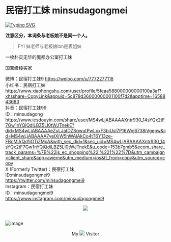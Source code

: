 # 民宿打工妹 minsudagongmei
[![Typing SVG](https://readme-typing-svg.herokuapp.com/?lines=Hola+minsudagongmei;sa+rang+hae+yo)](https://git.io/typing-svg)

**注意区分，本词条与老板娘不是同一个人。**<br>

> FYI 妹老师与老板娘lbn是表姐妹

一枚朴实无华的魔都办公室打工妹<br>

国宝级绫买家

微博：民宿打工妹9 https://weibo.com/u/7772277118<br>
小红书：民宿打工妹 https://www.xiaohongshu.com/user/profile/5feaa588000000000100a3af?xhsshare=CopyLink&appuid=5c878d36000000001100f7d2&apptime=1658843683<br>
抖音：民宿打工妹99<br>
ID：minsudagong<br>
https://www.iesdouyin.com/share/user/MS4wLjABAAAAXntr930_14sYQx2tF7Gw1nYQjQdiLBZ5LI0tWJTnekE?did=MS4wLjABAAAAeZuLJatDZSqwutPwLxxF3biUsI7P16Wnj6738iVgepw&iid=MS4wLjABAAAA7yeIXjW5hWAlAkCo4tT6Y13ze-FBcMJrQd1iOTiZMxA&with_sec_did=1&sec_uid=MS4wLjABAAAAXntr930_14sYQx2tF7Gw1nYQjQdiLBZ5LI0tWJTnekE&u_code=153b7gmb5&ecom_share_track_params=%7B%22is_ec_shopping%22:%221%22%7D&utm_campaign=client_share&app=aweme&utm_medium=ios&tt_from=copy&utm_source=copy<br>
X (Formerly Twitter)：民宿打工妹<br>
ID:minsudagongmei9<br>
https://twitter.com/minsudagongmei9<br>
Instagram：民宿打工妹<br>
ID：minsudagongmei9<br>
https://www.instagram.com/minsudagongmei9<br>
<!-- 绝世无双的老师 -->
<div align="center" ><img order-radius="100px" src="https://img1.imgtp.com/2022/08/01/l4NbEZEw.jpeg"/></div>
<br>

![image](https://www.freeimg.cn/i/2023/12/13/65790f71976e2.jpg)

<div align="center">My <img src=https://profile-counter.glitch.me/minsudagongmei/count.svg/> Visitor</div>
